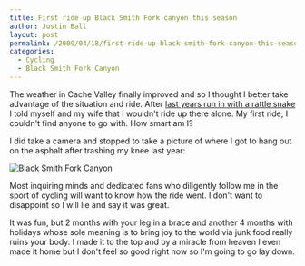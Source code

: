 ```yaml
---
title: First ride up Black Smith Fork canyon this season
author: Justin Ball
layout: post
permalink: /2009/04/18/first-ride-up-black-smith-fork-canyon-this-season/
categories:
  - Cycling
  - Black Smith Fork Canyon
---
```

The weather in Cache Valley finally improved and so I thought I better take advantage of the situation and ride. After [last years run in with a rattle snake][1] I told myself and my wife that I wouldn't ride up there alone. My first ride, I couldn't find anyone to go with. How smart am I?

 [1]: http://www.justinball.com/2008/09/08/why-cyclists-shave-their-legs-the-most-disgusting-post-i-will-ever-make/

I did take a camera and stopped to take a picture of where I got to hang out on the asphalt after trashing my knee last year:

 <img src="/images/posts/2009/04/img_9765.jpg" class="scale-image" alt="Black Smith Fork Canyon" />

Most inquiring minds and dedicated fans who diligently follow me in the sport of cycling will want to know how the ride went. I don't want to disappoint so I will lie and say it was great.

It was fun, but 2 months with your leg in a brace and another 4 months with holidays whose sole meaning is to bring joy to the world via junk food really ruins your body. I made it to the top and by a miracle from heaven I even made it home but I don't feel so good right now so I'm going to go lay down.